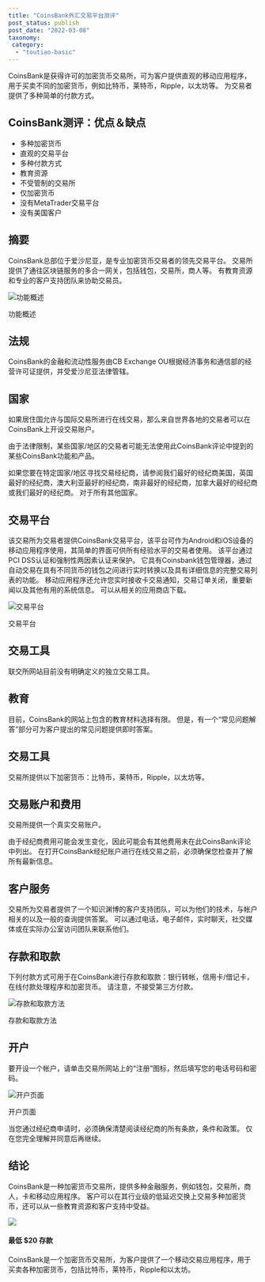 ```yaml
---
title: "CoinsBank外汇交易平台测评"
post_status: publish
post_date: "2022-03-08"
taxonomy:
 category: 
  - "toutiao-basic"
---
```


CoinsBank是获得许可的加密货币交易所，可为客户提供直观的移动应用程序，用于买卖不同的加密货币，例如比特币，莱特币，Ripple，以太坊等。 为交易者提供了多种简单的付款方式。

## CoinsBank测评：优点＆缺点
- 多种加密货币
- 直观的交易平台
- 多种付款方式
- 教育资源
- 不受管制的交易所
- 仅加密货币
- 没有MetaTrader交易平台
- 没有美国客户


## 摘要

CoinsBank总部位于爱沙尼亚，是专业加密货币交易者的领先交易平台。 交易所提供了通往区块链服务的多合一网关，包括钱包，交易所，商人等。 有教育资源和专业的客户支持团队来协助交易员。

![功能概述](https://cdn.fendou.la/funstoutiao/2020/10/CoinsBank-Review-Features-Overview.jpg "功能概述")

功能概述

## 法规

CoinsBank的金融和流动性服务由CB Exchange OU根据经济事务和通信部的经营许可证提供，并受爱沙尼亚法律管辖。

## 国家

如果居住国允许与国际交易所进行在线交易，那么来自世界各地的交易者可以在CoinsBank上开设交易账户。

由于法律限制，某些国家/地区的交易者可能无法使用此CoinsBank评论中提到的某些CoinsBank功能和产品。

如果您要在特定国家/地区寻找交易经纪商，请参阅我们最好的经纪商美国，英国最好的经纪商，澳大利亚最好的经纪商，南非最好的经纪商，加拿大最好的经纪商或我们最好的经纪商。 对于所有其他国家。

## 交易平台

该交易所为交易者提供CoinsBank交易平台，该平台可作为Android和iOS设备的移动应用程序使用，其简单的界面可供所有经验水平的交易者使用。 该平台通过PCI DSS认证和强制性两因素认证来保护。 它具有Coinsbank钱包管理器，通过自动交易在具有不同货币的钱包之间进行实时转换以及具有详细信息的完整交易列表的功能。 移动应用程序还允许您实时接收卡交易通知，交易订单关闭，重要新闻以及其他有用的系统信息。 可以从相关的应用商店下载。

![交易平台](https://cdn.fendou.la/funstoutiao/2020/10/CoinsBank-Review-Trading-Platform-906x1024.jpg "交易平台")

交易平台

## 交易工具

联交所网站目前没有明确定义的独立交易工具。

## 教育

目前，CoinsBank的网站上包含的教育材料选择有限。 但是，有一个“常见问题解答”部分可为客户提出的常见问题提供即时答案。

## 交易工具

交易所提供以下加密货币：比特币，莱特币，Ripple，以太坊等。

## 交易账户和费用

交易所提供一个真实交易账户。

由于经纪商费用可能会发生变化，因此可能会有其他费用未在此CoinsBank评论中列出。 在打开CoinsBank经纪账户进行在线交易之前，必须确保您检查并了解所有最新信息。

## 客户服务

交易所为交易者提供了一个知识渊博的客户支持团队，可以为他们的技术，与帐户相关的以及一般的查询提供答案。 可以通过电话，电子邮件，实时聊天，社交媒体或在实际办公室访问团队来联系他们。

## 存款和取款

下列付款方式可用于在CoinsBank进行存款和取款：银行转帐，信用卡/借记卡，在线付款处理程序和加密货币。 请注意，不接受第三方付款。

![存款和取款方法](https://cdn.fendou.la/funstoutiao/2020/10/CoinsBank-Review-Deposit-and-Withdrawal-Methods-.jpg "存款和取款方法")

存款和取款方法

## 开户

要开设一个帐户，请单击交易所网站上的“注册”图标，然后填写您的电话号码和密码。

![开户页面](https://cdn.fendou.la/funstoutiao/2020/10/CoinsBank-Review-Account-Opening-Page.jpg "开户页面")

开户页面

当您通过经纪商申请时，必须确保清楚阅读经纪商的所有条款，条件和政策。 仅在您完全理解并同意后再继续。

## 结论

CoinsBank是一种加密货币交易所，提供多种金融服务，例如钱包，交易所，商人，卡和移动应用程序。 客户可以在其行业级的低延迟交换上交易多种加密货币，还可以从一些教育资源和客户支持中受益。

![](https://cdn.fendou.la/funstoutiao/2020/10/CoinsBank-Logo.png)

#### 最低 **$20** 存款

CoinsBank是一个加密货币交易所，为客户提供了一个移动交易应用程序，用于买卖各种加密货币，包括比特币，莱特币，Ripple和以太坊。
